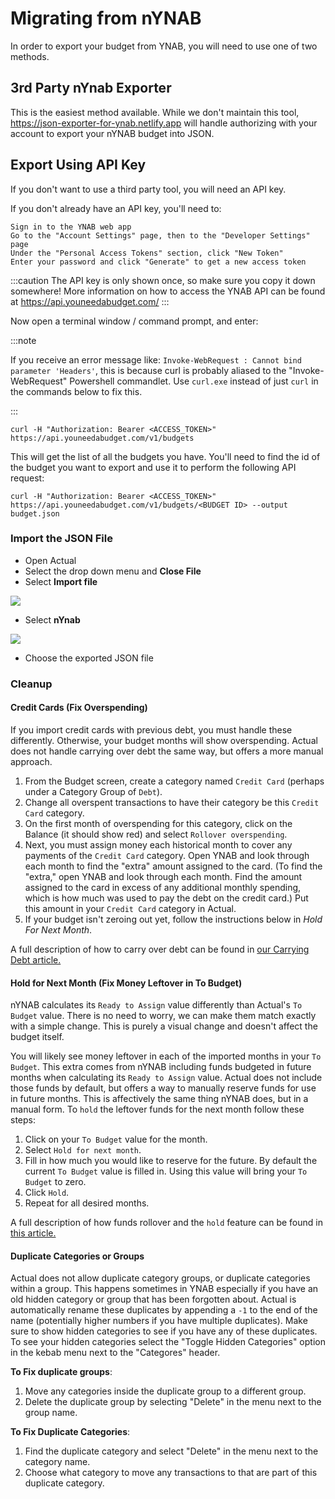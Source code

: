 # Migrating from nYNAB

In order to export your budget from YNAB, you will need to use one of two methods.

## 3rd Party nYnab Exporter

This is the easiest method available. While we don't maintain this tool, https://json-exporter-for-ynab.netlify.app will handle authorizing with your account to export your nYNAB budget into JSON.

## Export Using API Key

If you don't want to use a third party tool, you will need an API key.

If you don't already have an API key, you'll need to:

    Sign in to the YNAB web app
    Go to the "Account Settings" page, then to the "Developer Settings" page
    Under the "Personal Access Tokens" section, click "New Token"
    Enter your password and click "Generate" to get a new access token

:::caution
The API key is only shown once, so make sure you copy it down somewhere! More information on how to access the YNAB API can be found at https://api.youneedabudget.com/
:::

Now open a terminal window / command prompt, and enter:

:::note

If you receive an error message like: `Invoke-WebRequest : Cannot bind parameter 'Headers'`, this is because curl is probably aliased to the "Invoke-WebRequest" Powershell commandlet. Use `curl.exe` instead of just `curl` in the commands below to fix this.

:::

```
curl -H "Authorization: Bearer <ACCESS_TOKEN>" https://api.youneedabudget.com/v1/budgets
```

This will get the list of all the budgets you have. You'll need to find the id of the budget you want to export and use it to perform the following API request:

```
curl -H "Authorization: Bearer <ACCESS_TOKEN>" https://api.youneedabudget.com/v1/budgets/<BUDGET ID> --output budget.json
```

### Import the JSON File

- Open Actual
- Select the drop down menu and **Close File**
- Select **Import file**

![](/img/migrating/actual-import-1.png)

- Select **nYnab**

![](/img/migrating/actual-import-2.png)

- Choose the exported JSON file

### Cleanup

#### Credit Cards (Fix Overspending)

If you import credit cards with previous debt, you must handle these differently. Otherwise, your budget months will show overspending. Actual does not handle carrying over debt the same way, but offers a more manual approach.

1. From the Budget screen, create a category named `Credit Card` (perhaps under a Category Group of `Debt`).
2. Change all overspent transactions to have their category be this `Credit Card` category.
3. On the first month of overspending for this category, click on the Balance (it should show red) and select `Rollover overspending`.
4. Next, you must assign money each historical month to cover any payments of the `Credit Card` category. Open YNAB and look through each month to find the "extra" amount assigned to the card. (To find the "extra," open YNAB and look through each month. Find the amount assigned to the card in excess of any additional monthly spending, which is how much was used to pay the debt on the credit card.) Put this amount in your `Credit Card` category in Actual.
5. If your budget isn't zeroing out yet, follow the instructions below in _Hold For Next Month_.

A full description of how to carry over debt can be found in [our Carrying Debt article.](https://actualbudget.org/docs/budgeting/credit-cards/carrying-debt)

#### Hold for Next Month (Fix Money Leftover in To Budget)

nYNAB calculates its `Ready to Assign` value differently than Actual's `To Budget` value.
There is no need to worry, we can make them match exactly with a simple change.
This is purely a visual change and doesn't affect the budget itself.

You will likely see money leftover in each of the imported months in your `To Budget`.
This extra comes from nYNAB including funds budgeted in future months when calculating its `Ready to Assign` value.
Actual does not include those funds by default, but offers a way to manually reserve funds for use in future months.
This is affectively the same thing nYNAB does, but in a manual form.
To `hold` the leftover funds for the next month follow these steps:
1. Click on your `To Budget` value for the month.
2. Select `Hold for next month`.
3. Fill in how much you would like to reserve for the future. By default the current `To Budget` value is filled in. Using this value will bring your `To Budget` to zero.
4. Click `Hold`.
4. Repeat for all desired months.

A full description of how funds rollover and the `hold` feature can be found in [this article.](../budgeting/#how-money-rolls-over)

#### Duplicate Categories or Groups

Actual does not allow duplicate category groups, or duplicate categories within a group.
This happens sometimes in YNAB especially if you have an old hidden category or group that has been forgotten about.
Actual is automatically rename these duplicates by appending a `-1` to the end of the name (potentially higher numbers if you have multiple duplicates).
Make sure to show hidden categories to see if you have any of these duplicates.
To see your hidden categories select the "Toggle Hidden Categories" option in the kebab menu next to the "Categores" header.

**To Fix duplicate groups**:
1. Move any categories inside the duplicate group to a different group.
2. Delete the duplicate group by selecting "Delete" in the menu next to the group name.

**To Fix Duplicate Categories**:
1. Find the duplicate category and select "Delete" in the menu next to the category name.
2. Choose what category to move any transactions to that are part of this duplicate category.
